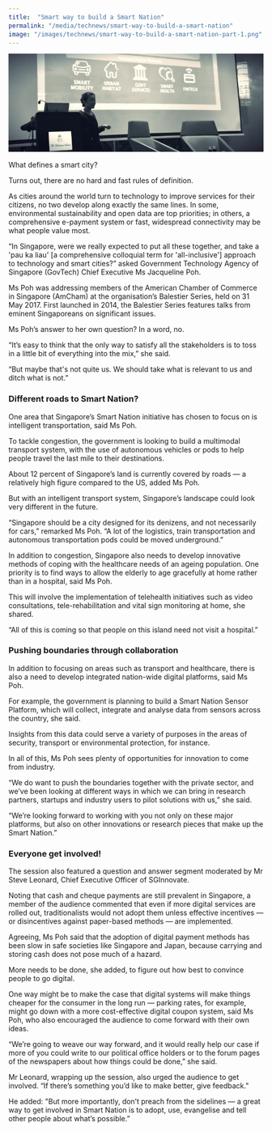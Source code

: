```yaml
---
title:  "Smart way to build a Smart Nation"
permalink: "/media/technews/smart-way-to-build-a-smart-nation"
image: "/images/technews/smart-way-to-build-a-smart-nation-part-1.png"
---
```


![smart way to build a smart nation](/images/technews/smart-way-to-build-a-smart-nation-part-1.png)

What defines a smart city?

Turns out, there are no hard and fast rules of definition.

As cities around the world turn to technology to improve services for their citizens, no two develop along exactly the same lines. In some, environmental sustainability and open data are top priorities; in others, a comprehensive e-payment system or fast, widespread connectivity may be what people value most.

“In Singapore, were we really expected to put all these together, and take a 'pau ka liau' [a comprehensive colloquial term for 'all-inclusive'] approach to technology and smart cities?” asked Government Technology Agency of Singapore (GovTech) Chief Executive Ms Jacqueline Poh.

Ms Poh was addressing members of the American Chamber of Commerce in Singapore (AmCham) at the organisation’s Balestier Series, held on 31 May 2017. First launched in 2014, the Balestier Series features talks from eminent Singaporeans on significant issues.

Ms Poh’s answer to her own question? In a word, no.

“It’s easy to think that the only way to satisfy all the stakeholders is to toss in a little bit of everything into the mix,” she said.

“But maybe that's not quite us. We should take what is relevant to us and ditch what is not.”

### **Different roads to Smart Nation?**
One area that Singapore’s Smart Nation initiative has chosen to focus on is intelligent transportation, said Ms Poh.

To tackle congestion, the government is looking to build a multimodal transport system, with the use of autonomous vehicles or pods to help people travel the last mile to their destinations.

About 12 percent of Singapore’s land is currently covered by roads — a relatively high figure compared to the US, added Ms Poh.

But with an intelligent transport system, Singapore’s landscape could look very different in the future.  

“Singapore should be a city designed for its denizens, and not necessarily for cars,” remarked Ms Poh. “A lot of the logistics, train transportation and autonomous transportation pods could be moved underground.”

In addition to congestion, Singapore also needs to develop innovative methods of coping with the healthcare needs of an ageing population. One priority is to find ways to allow the elderly to age gracefully at home rather than in a hospital, said Ms Poh.

This will involve the implementation of telehealth initiatives such as video consultations, tele-rehabilitation and vital sign monitoring at home, she shared.

“All of this is coming so that people on this island need not visit a hospital.”

### **Pushing boundaries through collaboration**

In addition to focusing on areas such as transport and healthcare, there is also a need to develop integrated nation-wide digital platforms, said Ms Poh.

For example, the government is planning to build a Smart Nation Sensor Platform, which will collect, integrate and analyse data from sensors across the country, she said.

Insights from this data could serve a variety of purposes in the areas of security, transport or environmental protection, for instance.  

In all of this, Ms Poh sees plenty of opportunities for innovation to come from industry.

“We do want to push the boundaries together with the private sector, and we’ve been looking at different ways in which we can bring in research partners, startups and industry users to pilot solutions with us,” she said.

“We’re looking forward to working with you not only on these major platforms, but also on other innovations or research pieces that make up the Smart Nation.”

### **Everyone get involved!**
The session also featured a question and answer segment moderated by Mr Steve Leonard, Chief Executive Officer of SGInnovate.

Noting that cash and cheque payments are still prevalent in Singapore, a member of the audience commented that even if more digital services are rolled out, traditionalists would not adopt them unless effective incentives — or disincentives against paper-based methods — are implemented.

Agreeing, Ms Poh said that the adoption of digital payment methods has been slow in safe societies like Singapore and Japan, because carrying and storing cash does not pose much of a hazard.

More needs to be done, she added, to figure out how best to convince people to go digital.

One way might be to make the case that digital systems will make things cheaper for the consumer in the long run — parking rates, for example, might go down with a more cost-effective digital coupon system, said Ms Poh, who also encouraged the audience to come forward with their own ideas.

“We’re going to weave our way forward, and it would really help our case if more of you could write to our political office holders or to the forum pages of the newspapers about how things could be done,” she said.

Mr Leonard, wrapping up the session, also urged the audience to get involved. “If there’s something you’d like to make better, give feedback."

He added: "But more importantly, don’t preach from the sidelines — a great way to get involved in Smart Nation is to adopt, use, evangelise and tell other people about what’s possible.”
